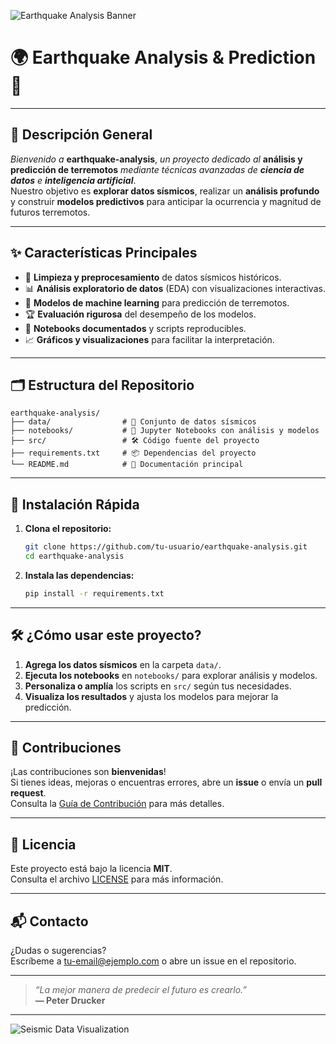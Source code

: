   
![Earthquake Analysis Banner](https://images.unsplash.com/photo-1506744038136-46273834b3fb?auto=format&fit=crop&w=1200&q=80)

# 🌍 **Earthquake Analysis & Prediction** 🌋

---

## 📖 **Descripción General**

*Bienvenido a* **earthquake-analysis**, *un proyecto dedicado al* **análisis y predicción de terremotos** *mediante técnicas avanzadas de* ***ciencia de datos*** *e* ***inteligencia artificial***.  
Nuestro objetivo es **explorar datos sísmicos**, realizar un **análisis profundo** y construir **modelos predictivos** para anticipar la ocurrencia y magnitud de futuros terremotos.

---

## ✨ **Características Principales**

- 🧹 **Limpieza y preprocesamiento** de datos sísmicos históricos.
- 📊 **Análisis exploratorio de datos** (EDA) con visualizaciones interactivas.
- 🤖 **Modelos de machine learning** para predicción de terremotos.
- 🏆 **Evaluación rigurosa** del desempeño de los modelos.
- 📓 **Notebooks documentados** y scripts reproducibles.
- 📈 **Gráficos y visualizaciones** para facilitar la interpretación.

---

## 🗂️ **Estructura del Repositorio**

```
earthquake-analysis/
├── data/                # 📁 Conjunto de datos sísmicos
├── notebooks/           # 📒 Jupyter Notebooks con análisis y modelos
├── src/                 # 🛠️ Código fuente del proyecto
├── requirements.txt     # 📦 Dependencias del proyecto
└── README.md            # 📝 Documentación principal
```

---

## 🚀 **Instalación Rápida**

1. **Clona el repositorio:**
    ```bash
    git clone https://github.com/tu-usuario/earthquake-analysis.git
    cd earthquake-analysis
    ```
2. **Instala las dependencias:**
    ```bash
    pip install -r requirements.txt
    ```

---

## 🛠️ **¿Cómo usar este proyecto?**

1. **Agrega los datos sísmicos** en la carpeta `data/`.
2. **Ejecuta los notebooks** en `notebooks/` para explorar análisis y modelos.
3. **Personaliza o amplía** los scripts en `src/` según tus necesidades.
4. **Visualiza los resultados** y ajusta los modelos para mejorar la predicción.

---

## 🤝 **Contribuciones**

¡Las contribuciones son **bienvenidas**!  
Si tienes ideas, mejoras o encuentras errores, abre un **issue** o envía un **pull request**.  
Consulta la [Guía de Contribución](CONTRIBUTING.md) para más detalles.

---

## 📄 **Licencia**

Este proyecto está bajo la licencia **MIT**.  
Consulta el archivo [LICENSE](LICENSE) para más información.

---

## 📬 **Contacto**

¿Dudas o sugerencias?  
Escríbeme a [tu-email@ejemplo.com](mailto:tu-email@ejemplo.com) o abre un issue en el repositorio.

---

> _“La mejor manera de predecir el futuro es crearlo.”_  
> **— Peter Drucker**

---

![Seismic Data Visualization](https://images.unsplash.com/photo-1464983953574-0892a716854b?auto=format&fit=crop&w=1200&q=80)

